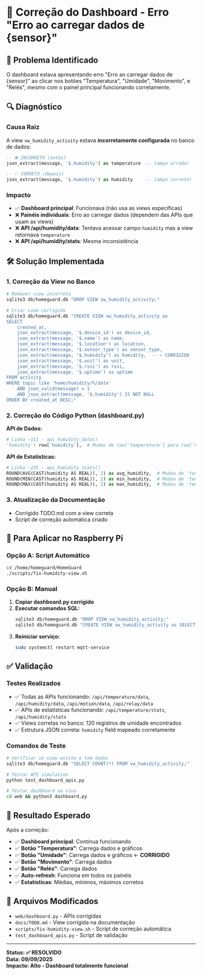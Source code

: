 # 🔧 Correção do Dashboard - Erro "Erro ao carregar dados de {sensor}"

## 🐛 **Problema Identificado**

O dashboard estava apresentando erro "Erro ao carregar dados de {sensor}" ao clicar nos botões "Temperatura", "Umidade", "Movimento", e "Relés", mesmo com o painel principal funcionando corretamente.

## 🔍 **Diagnóstico**

### **Causa Raiz**
A view `vw_humidity_activity` estava **incorretamente configurada** no banco de dados:

```sql
-- ❌ INCORRETO (antes)
json_extract(message, '$.humidity') as temperature  -- Campo errado!

-- ✅ CORRETO (depois)  
json_extract(message, '$.humidity') as humidity     -- Campo correto!
```

### **Impacto**
- ✅ **Dashboard principal**: Funcionava (não usa as views específicas)
- ❌ **Painéis individuais**: Erro ao carregar dados (dependem das APIs que usam as views)
- ❌ **API /api/humidity/data**: Tentava acessar campo `humidity` mas a view retornava `temperature`
- ❌ **API /api/humidity/stats**: Mesma inconsistência

## 🛠️ **Solução Implementada**

### **1. Correção da View no Banco**
```bash
# Remover view incorreta
sqlite3 db/homeguard.db "DROP VIEW vw_humidity_activity;"

# Criar view corrigida
sqlite3 db/homeguard.db "CREATE VIEW vw_humidity_activity as
SELECT 
    created_at,
    json_extract(message, '$.device_id') as device_id,
    json_extract(message, '$.name') as name,
    json_extract(message, '$.location') as location,
    json_extract(message, '$.sensor_type') as sensor_type,
    json_extract(message, '$.humidity') as humidity,  -- ← CORRIGIDO
    json_extract(message, '$.unit') as unit,
    json_extract(message, '$.rssi') as rssi,
    json_extract(message, '$.uptime') as uptime
FROM activity 
WHERE topic like 'home/humidity/%/data'
    AND json_valid(message) = 1
    AND json_extract(message, '$.humidity') IS NOT NULL
ORDER BY created_at DESC;"
```

### **2. Correção do Código Python (dashboard.py)**

**API de Dados:**
```python
# Linha ~111 - api_humidity_data()
'humidity': row['humidity'],  # Mudou de row['temperature'] para row['humidity']
```

**API de Estatísticas:**
```python
# Linha ~235 - api_humidity_stats()
ROUND(AVG(CAST(humidity AS REAL)), 2) as avg_humidity,  # Mudou de 'temperature'
ROUND(MIN(CAST(humidity AS REAL)), 2) as min_humidity,  # Mudou de 'temperature' 
ROUND(MAX(CAST(humidity AS REAL)), 2) as max_humidity,  # Mudou de 'temperature'
```

### **3. Atualização da Documentação**
- Corrigido TODO.md com a view correta
- Script de correção automática criado

## 🚀 **Para Aplicar no Raspberry Pi**

### **Opção A: Script Automático**
```bash
cd /home/homeguard/HomeGuard
./scripts/fix-humidity-view.sh
```

### **Opção B: Manual**
1. **Copiar dashboard.py corrigido**
2. **Executar comandos SQL:**
   ```bash
   sqlite3 db/homeguard.db "DROP VIEW vw_humidity_activity;"
   sqlite3 db/homeguard.db "CREATE VIEW vw_humidity_activity as SELECT created_at, json_extract(message, '\$.device_id') as device_id, json_extract(message, '\$.name') as name, json_extract(message, '\$.location') as location, json_extract(message, '\$.sensor_type') as sensor_type, json_extract(message, '\$.humidity') as humidity, json_extract(message, '\$.unit') as unit, json_extract(message, '\$.rssi') as rssi, json_extract(message, '\$.uptime') as uptime FROM activity WHERE topic like 'home/humidity/%/data' AND json_valid(message) = 1 AND json_extract(message, '\$.humidity') IS NOT NULL ORDER BY created_at DESC;"
   ```
3. **Reiniciar serviço:**
   ```bash
   sudo systemctl restart mqtt-service
   ```

## ✅ **Validação**

### **Testes Realizados**
- ✅ Todas as APIs funcionando: `/api/temperature/data`, `/api/humidity/data`, `/api/motion/data`, `/api/relay/data`
- ✅ APIs de estatísticas funcionando: `/api/temperature/stats`, `/api/humidity/stats`
- ✅ Views corretas no banco: 120 registros de umidade encontrados
- ✅ Estrutura JSON correta: `humidity` field mapeado corretamente

### **Comandos de Teste**
```bash
# Verificar se view existe e tem dados
sqlite3 db/homeguard.db "SELECT COUNT(*) FROM vw_humidity_activity;"

# Testar API simulation
python test_dashboard_apis.py

# Testar dashboard ao vivo
cd web && python3 dashboard.py
```

## 🎯 **Resultado Esperado**

Após a correção:
- ✅ **Dashboard principal**: Continua funcionando
- ✅ **Botão "Temperatura"**: Carrega dados e gráficos
- ✅ **Botão "Umidade"**: Carrega dados e gráficos ← **CORRIGIDO**
- ✅ **Botão "Movimento"**: Carrega dados
- ✅ **Botão "Relés"**: Carrega dados
- ✅ **Auto-refresh**: Funciona em todos os painéis
- ✅ **Estatísticas**: Médias, mínimos, máximos corretos

## 📝 **Arquivos Modificados**
- `web/dashboard.py` - APIs corrigidas
- `docs/TODO.md` - View corrigida na documentação
- `scripts/fix-humidity-view.sh` - Script de correção automática
- `test_dashboard_apis.py` - Script de validação

---
**Status: ✅ RESOLVIDO**  
**Data: 09/09/2025**  
**Impacto: Alto - Dashboard totalmente funcional**
